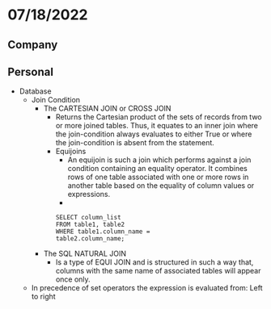 # 07/18/2022

## Company

## Personal

- Database
  - Join Condition
    - The CARTESIAN JOIN or CROSS JOIN
      - Returns the Cartesian product of the sets of records from two or more joined tables. Thus, it equates to an inner join where the join-condition always evaluates to either True or where the join-condition is absent from the statement.
      - Equijoins
        - An equijoin is such a join which performs against a join condition containing an equality operator. It combines rows of one table associated with one or more rows in another table based on the equality of column values or expressions.
        -
        ```
        SELECT column_list
        FROM table1, table2
        WHERE table1.column_name =
        table2.column_name;
        ```
    - The SQL NATURAL JOIN
      - Is a type of EQUI JOIN and is structured in such a way that, columns with the same name of associated tables will appear once only.
  - In precedence of set operators the expression is evaluated from: Left to right